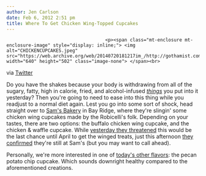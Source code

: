 ```yaml
---
author: Jen Carlson
date: Feb 6, 2012 2:51 pm
title: Where To Get Chicken Wing-Topped Cupcakes
---
```


	
										<p><span class="mt-enclosure mt-enclosure-image" style="display: inline;"> <img alt="CHICKENCUPCAKES.jpeg" src="https://web.archive.org/web/20140720181217im_/http://gothamist.com/attachments/arts_jen/CHICKENCUPCAKES.jpeg" width="640" height="502" class="image-none"> </span><br>
<span class="photo_caption">via <a href="https://web.archive.org/web/20140720181217/http://mypict.me/index.php?id=334145061">Twitter</a></span></p>

<p>Do you have the shakes because your body is withdrawing from all of the sugary, fatty, high in calorie, fried, and alcohol-infused <a href="https://web.archive.org/web/20140720181217/http://gothamist.com/2012/02/04/some_of_the_most_unhealthy_things_y.php"><em>things</em></a> you put into it yesterday? Then you&apos;re going to need to ease into this thing while you readjust to a normal diet again. Lest you go into some sort of shock, head straight over to <a href="https://web.archive.org/web/20140720181217/http://www.samsbakery.com/">Sam&apos;s Bakery</a> in Bay Ridge, where they&apos;re slingin&apos; some chicken wing cupcakes made by the Robicelli&apos;s folk. Depending on your tastes, there are two options: the buffalo chicken wing cupcake, and the chicken &amp; waffle cupcake. While <a href="https://web.archive.org/web/20140720181217/http://lockerz.com/s/181108678">yesterday they threatened</a> this would be the last chance until April to get the winged treats, just this afternoon <a href="https://web.archive.org/web/20140720181217/https://twitter.com/#!/robicellis/status/166575578940571648">they confirmed</a> they&apos;re still at Sam&apos;s (but you may want to call ahead).</p>

<p>Personally, we&apos;re more interested in one of <a href="https://web.archive.org/web/20140720181217/http://robicellis.tumblr.com/post/17133547758/flavors-monday-february-6th">today&apos;s other flavors</a>: the pecan potato chip cupcake. Which sounds downright healthy compared to the aforementioned creations.</p>					
										
									
				